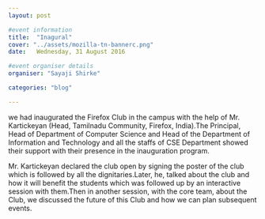 ```yaml
---
layout: post

#event information
title:  "Inagural"
cover: "../assets/mozilla-tn-bannerc.png"
date:   Wednesday, 31 August 2016

#event organiser details
organiser: "Sayaji Shirke"

categories: "blog"

---
```


we had inaugurated the Firefox Club in the campus with the help of Mr. Kartickeyan (Head, Tamilnadu Community, Firefox, India).The Principal, Head of Department of Computer Science and Head of the Department of Information and Technology and all the staffs of CSE Department showed their support with their presence in the inauguration program.

 Mr. Kartickeyan declared the club open by signing the poster of the club which is followed by all the dignitaries.Later, he, talked about the club and how it will benefit the students which was followed up by an interactive session with them.Then in another session, with the core team, about the Club, we discussed the future of this Club and how we can plan subsequent events.
